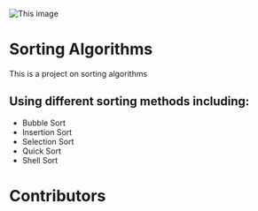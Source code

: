 ![This image](https://dab1nmslvvntp.cloudfront.net/wp-content/uploads/2017/03/1488375947sorting-array-of-objects.png)
# Sorting Algorithms
This is a project on sorting algorithms

## Using different sorting methods including:
* Bubble Sort
* Insertion Sort
* Selection Sort
* Quick Sort
* Shell Sort

# Contributors